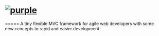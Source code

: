 [![purple](https://raw.github.com/ulpmori/purple/master/purple_logo.png)](https://github.com/ulpmori/purple/)
=====
=====
A tiny flexible MVC framework for agile web developers with some new concepts to rapid and easier development.
